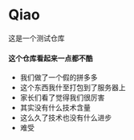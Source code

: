# Qiao
这是一个测试仓库
#### 这个仓库看起来一点都不酷
+ 我们做了一个假的拼多多
+ 这个东西我什至打包到了服务器上
+ 家长们看了觉得我们很厉害
+ 其实没有什么技术含量
+ 这么久了技术也没有什么进步
+ 难受

